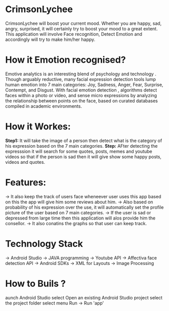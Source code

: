 # CrimsonLychee
CrimsonLychee will boost your current mood. Whether you are happy, sad, angry, surprised, it will certainly try to boost your mood to a great extent. This application will involve Face recognition, Detect Emotion and accordingly will try to make him/her happy.

# How it Emotion recognised?
Emotive analytics is an interesting blend of psychology and technology . Though arguably reductive, many facial expression detection tools lump human emotion into 7 main categories: Joy, Sadness, Anger, Fear, Surprise, Contempt, and Disgust. With facial emotion detection , algorithms detect faces within a photo or video, and sense micro expressions by analyzing the relationship between points on the face, based on curated databases compiled in academic environments.

# How it Workes:

**Step1:** It will take the image of a person then detect what is the category of his expression based on the 7 main categories.
**Step:** AFter detecting the expresssion it will search for some quotes, posts, memes and youtube videos so that if the person is sad then it will give show some happy posts, videos and quotes.

# Features:

-> It also keep the track of users face wheneever user uses this app based on this the app will give him some reviews about him.
-> Also based on probability of his expression over the use, it will automatically set the profile picture of the user based on 7 main categories.
-> If the user is sad or depressed from large time then this application will alos provide him the consellor.
-> It also conatins the graphs so that user can keep track.

# Technology Stack
-> Android Studio
-> JAVA programming
-> Youtube API
-> Affectiva face detection API
-> Android SDKs
-> XML for Layouts
-> Image Processing
# How to Buils ?
aunch Android Studio
select Open an existing Android Studio project
select the project folder
select menu Run -> Run 'app'
